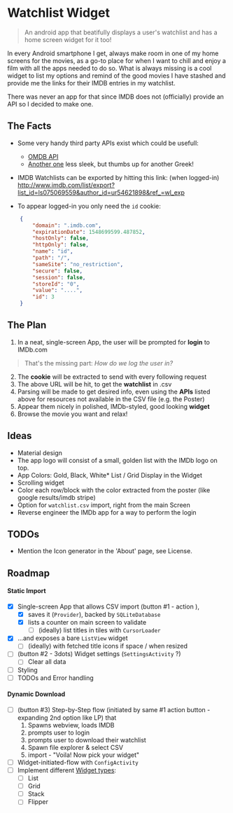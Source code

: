 # Watchlist Widget

> An android app that beatifully displays a user's watchlist and has a home screen widget for it too!

In every Android smartphone I get, always make room in one of my home screens for the movies, as a go-to place for when I want to chill and enjoy a film with all the apps needed to do so. What is always missing is a cool widget to list my options and remind of the good movies I have stashed and provide me the links for their IMDB entries in my watchlist.

There was never an app for that since IMDB does not (officially) provide an API so I decided to make one.


## The Facts

* Some very handy third party APIs exist which could be usefull:
	* [OMDB API](https://www.omdbapi.com/)
	* [Another one](http://imdbapi.poromenos.org/) less sleek, but thumbs up for another Greek! 
	
* IMDB Watchlists can be exported by hitting this link: (when logged-in)
	http://www.imdb.com/list/export?list_id=ls075069559&author_id=ur54621898&ref_=wl_exp
  
* To appear logged-in you only need the ```id``` cookie:

```json
	{
	    "domain": ".imdb.com",
	    "expirationDate": 1548699599.487852,
	    "hostOnly": false,
	    "httpOnly": false,
	    "name": "id",
	    "path": "/",
	    "sameSite": "no_restriction",
	    "secure": false,
	    "session": false,
	    "storeId": "0",
	    "value": "....",
	    "id": 3
	}
```


## The Plan

1. In a neat, single-screen App, the user will be prompted for **login** to IMDb.com 
> That's the missing part: *How do we log the user in?* 
2. The **cookie** will be extracted to send with every following request
3. The above URL will be hit, to get the **watchlist** in .csv 
4. Parsing will be made to get desired info, even using the **APIs** listed above for resources not available in the CSV file (e.g. the Poster)
5. Appear them nicely in polished, IMDb-styled, good looking **widget**
6. Browse the movie you want and relax!


## Ideas

* Material design
* The app logo will consist of a small, golden list with the IMDb logo on top. 
* App Colors: Gold, Black, White* List / Grid Display in the Widget
* Scrolling widget
* Color each row/block with the color extracted from the poster (like google results/imdb stripe)
* Option for ```watchlist.csv``` import, right from the main Screen
* Reverse engineer the IMDb app for a way to perform the login


## TODOs

* Mention the Icon generator in the 'About' page, see License.





## Roadmap

#### Static Import

- [x] Single-screen App that allows CSV import (button #1 - action ), 
  - [x] saves it (`Provider`), backed by `SQLiteDatabase`
  - [x] lists a counter on main screen to validate 
    - [ ] (ideally) list titles in tiles with `CursorLoader`
- [x] ...and exposes  a bare `ListView`  widget 
  - [ ] (ideally) with fetched title icons if space / when resized
- [ ] (button #2 - 3dots) Widget settings (`SettingsActivity` ?)
  - [ ] Clear all data
- [ ] Styling
- [ ] TODOs and Error handling 

#### Dynamic Download

- [ ] (button #3) Step-by-Step flow (initiated by same #1 action button - expanding 2nd option like LP) that 
  1. Spawns webview, loads IMDB
  2. prompts user to login
  3. prompts user to download their watchlist
  4. Spawn file explorer & select CSV 
  5. import - "Voila! Now pick your widget" 
- [ ] Widget-initiated-flow with `ConfigActivity`
- [ ] Implement different  [Widget types](https://developer.android.com/guide/topics/appwidgets/collections):
  - [ ] List
  - [ ] Grid
  - [ ] Stack
  - [ ] Flipper